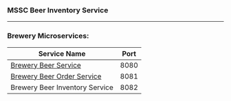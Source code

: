 ### MSSC Beer Inventory Service

---

### Brewery Microservices:

| Service Name                                                                     | Port |
|----------------------------------------------------------------------------------|------|
| [Brewery Beer Service](https://github.com/hieulc/mssc-brewery-service)                                                         | 8080 |
| [Brewery Beer Order Service](https://github.com/hieulc/brewery-order-service)    | 8081 |
| Brewery Beer Inventory Service | 8082 |
